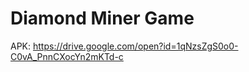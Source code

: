 # Diamond Miner Game





APK:
https://drive.google.com/open?id=1qNzsZgS0o0-C0vA_PnnCXocYn2mKTd-c




